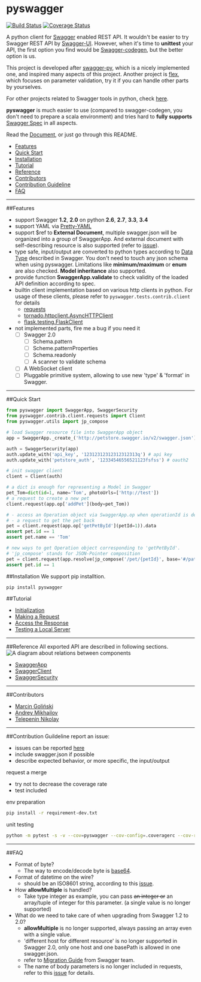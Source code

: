 pyswagger
=========

[![Build Status](https://travis-ci.org/mission-liao/pyswagger.svg?branch=master)](https://travis-ci.org/mission-liao/pyswagger)
[![Coverage Status](https://coveralls.io/repos/mission-liao/pyswagger/badge.png?branch=master&style=flat)](https://coveralls.io/r/mission-liao/pyswagger?branch=master)

A python client for [Swagger](https://helloreverb.com/developers/swagger) enabled REST API. It wouldn't be easier to
try Swagger REST API by [Swagger-UI](https://github.com/wordnik/swagger-ui). However, when it's time to **unittest**
your API, the first option you find would be [Swagger-codegen](https://github.com/wordnik/swagger-codegen), but the better option is us.

This project is developed after [swagger-py](https://github.com/digium/swagger-py), which is a nicely implemented one, and inspired many aspects of this project. Another project is [flex](https://github.com/pipermerriam/flex), which focuses on parameter validation, try it if you can handle other parts by yourselves.

For other projects related to Swagger tools in python, check [here](https://github.com/swagger-api/swagger-spec#python).

**pyswagger** is much easier to use (compared to swagger-codegen, you don't need to prepare a scala environment) and tries hard to **fully supports** [Swagger Spec](https://helloreverb.com/developers/swagger) in all aspects.

Read the [Document](http://pyswagger.readthedocs.org/en/latest/), or just go through this README.

- [Features](README.md#features)
- [Quick Start](README.md#quick-start)
- [Installation](README.md#installation)
- [Tutorial](README.md#tutorial)
- [Reference](README.md#reference)
- [Contributors](README.md#contributors)
- [Contribution Guideline](README.md#contribution-guildeline)
- [FAQ](README.md#faq)

---------

##Features
- support Swagger **1.2**, **2.0** on python **2.6**, **2.7**, **3.3**, **3.4**
- support YAML via [Pretty-YAML](https://github.com/mk-fg/pretty-yaml)
- support $ref to **External Document**, multiple swagger.json will be organized into a group of SwaggerApp. And external document with self-describing resource is also supported (refer to [issue](https://github.com/swagger-api/swagger-spec/issues/219)).
- type safe, input/output are converted to python types according to [Data Type](https://github.com/wordnik/swagger-spec/blob/master/versions/1.2.md#43-data-types) described in Swagger. You don't need to touch any json schema when using pyswagger. Limitations like **minimum/maximum** or **enum** are also checked. **Model inheritance** also supported.
- provide function **SwaggerApp.validate** to check validity of the loaded API definition according to spec.
- builtin client implementation based on various http clients in python. For usage of these clients, please refer to `pyswagger.tests.contrib.client` for details
  - [requests](https://github.com/kennethreitz/requests)
  - [tornado.httpclient.AsyncHTTPClient](http://tornado.readthedocs.org/en/latest/httpclient.html)
  - [flask.testing.FlaskClient](http://flask.pocoo.org/docs/0.10/api/#flask.testing.FlaskClient)
- not implemented parts, fire me a bug if you need it
  - [ ] Swagger 2.0
    - [ ] Schema.pattern
    - [ ] Scheme.patternProperties
    - [ ] Schema.readonly
    - [ ] A scanner to validate schema
  - [ ] A WebSocket client
  - [ ] Pluggable primitive system, allowing to use new 'type' & 'format' in Swagger.

---------

##Quick Start
```python
from pyswagger import SwaggerApp, SwaggerSecurity
from pyswagger.contrib.client.requests import Client
from pyswagger.utils import jp_compose

# load Swagger resource file into SwaggerApp object
app = SwaggerApp._create_('http://petstore.swagger.io/v2/swagger.json')

auth = SwaggerSecurity(app)
auth.update_with('api_key', '12312312312312312313q') # api key
auth.update_with('petstore_auth', '12334546556521123fsfss') # oauth2

# init swagger client
client = Client(auth)

# a dict is enough for representing a Model in Swagger
pet_Tom=dict(id=1, name='Tom', photoUrls=['http://test']) 
# a request to create a new pet
client.request(app.op['addPet'](body=pet_Tom))

# - access an Operation object via SwaggerApp.op when operationId is defined
# - a request to get the pet back
pet = client.request(app.op['getPetById'](petId=1)).data
assert pet.id == 1
assert pet.name == 'Tom'

# new ways to get Operation object corresponding to 'getPetById'.
# 'jp_compose' stands for JSON-Pointer composition
pet = client.request(app.resolve(jp_compose('/pet/{petId}', base='#/paths')).get(petId=1)).data
assert pet.id == 1
```
##Installation
We support pip installtion.
```bash
pip install pyswagger
```

##Tutorial

- [Initialization](docs/md/tutorial/init.md)
- [Making a Request](docs/md/tutorial/request.md)
- [Access the Response](docs/md/tutorial/response.md)
- [Testing a Local Server](docs/md/tutorial/local.md)

---------

##Reference
All exported API are described in following sections. ![A diagram about relations between components](https://docs.google.com/drawings/d/1DZiJgl4i9L038UJJp3kpwkWRvcNQktf5h-e4m96_C-k/pub?w=849&h=530)

- [SwaggerApp](docs/md/ref/app.md)
- [SwaggerClient](docs/md/ref/client.md)
- [SwaggerSecurity](docs/md/ref/security.md)

---------

##Contributors
- [Marcin Goliński](https://github.com/mjgolinski)
- [Andrey Mikhailov](https://github.com/zlovred)
- [Telepenin Nikolay](https://github.com/prefer)

---------

##Contribution Guildeline
report an issue:
- issues can be reported [here](https://github.com/mission-liao/pyswagger/issues)
- include swagger.json if possible
- describe expected behavior, or more specific, the input/output

request a merge
- try not to decrease the coverage rate
- test included

env preparation
```bash
pip install -r requirement-dev.txt
```

unit testing
```bash
python -m pytest -s -v --cov=pyswagger --cov-config=.coveragerc --cov-report=html pyswagger/tests
```

---------

##FAQ
- Format of byte?
  - The way to encode/decode byte is [base64](https://github.com/wordnik/swagger-spec/issues/50).
- Format of datetime on the wire?
  - should be an ISO8601 string, according to this [issue](https://github.com/wordnik/swagger-spec/issues/95).
- How **allowMultiple** is handled?
  - Take type integer as example, you can pass ~~an integer or~~ an array/tuple of integer for this parameter. (a single value is no longer supported)
- What do we need to take care of when upgrading from Swagger 1.2 to 2.0?
  - **allowMultiple** is no longer supported, always passing an array even with a single value.
  - 'different host for different resource' is no longer supported in Swagger 2.0, only one host and one basePath is allowed in one swagger.json.
  - refer to [Migration Guide](https://github.com/swagger-api/swagger-spec/wiki/Swagger-1.2-to-2.0-Migration-Guide) from Swagger team.
  - The name of body parameters is no longer included in requests, refer to this [issue](https://github.com/mission-liao/pyswagger/issues/13) for details.
